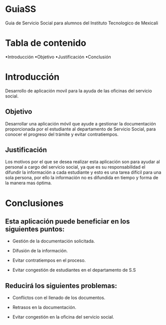 # GuiaSS

Guia de Servicio Social para alumnos del Instituto Tecnologico de Mexicali

# Tabla de contenido 
•Introducción
•Objetivo
•Justificación
•Conclusión

# Introducción

Desarrollo de aplicación movil para la ayuda de las oficinas del servicio social.

## Objetivo

Desarrollar una aplicación móvil que ayude a gestionar la documentación proporcionada por el estudiante al departamento de Servicio Social, para conocer el progreso del trámite y evitar contratiempos.

## Justificación

Los motivos por el que se desea realizar esta aplicación son para ayudar al personal a cargo del servicio social, ya que es su responsabilidad el difundir la información a cada estudiante y esto es una tarea difícil para una sola persona, por ello la información no es difundida en tiempo y forma de la manera mas óptima.

# Conclusiones

## Esta aplicación puede beneficiar en los siguientes puntos:

- Gestión de la documentación solicitada.

- Difusión de la información.

- Evitar contratiempos en el proceso.

- Evitar congestión de estudiantes en el departamento de S.S


## Reducirá los siguientes problemas:
- Conflictos con el llenado de los documentos.

- Retrasos en la documentación.

- Evitar congestión en la oficina del servicio social.
